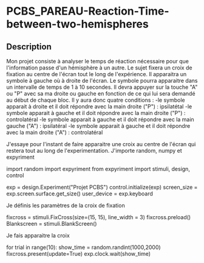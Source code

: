 # PCBS_PAREAU-Reaction-Time-between-two-hemispheres
## Description
Mon projet consiste à analyser le temps de réaction nécessaire pour que l'information passe d'un hémisphère à un autre.
Le sujet fixera un croix de fixation au centre de l'écran tout le long de l'expérience. Il apparaitra un symbole à gauche où à droite de l'écran. Le symbole pourra apparaitre dans un intervalle de temps de 1 à 10 secondes. Il devra appuyer sur la touche "A" ou "P" avec sa ma droite ou gauche en fonction de ce qui lui sera demandé au début de chaque bloc.
Il y aura donc quatre conditions :
-le symbole apparait à droite et il doit répondre avec la main droite ("P") : ipsilatétal
-le symbole apparait à gauche et il doit répondre avec la main droite ("P") : controlatéral
-le symbole apparait à gauche et il doit répondre avec la main gauche ("A") : ipsilatéral
-le symbole apparait à gauche et il doit répondre avec la main droite ("A") : controlatéral


J'essaye pour l'instant de faire apparaitre une croix au centre de l'écran qui restera tout au long de l'experimentation.
J'importe random, numpy et expyriment

import random
import expyriment
from expyriment import stimuli, design, control

exp = design.Experiment("Projet PCBS")
control.initialize(exp)
screen_size = exp.screen.surface.get_size()
user_device = exp.keyboard

Je définis les paramètres de la croix de fixation

fixcross = stimuli.FixCross(size=(15, 15), line_width = 3)
fixcross.preload()
Blankscreen = stimuli.BlankScreen()

Je fais apparaitre la croix

for trial in range(10):
	     show_time = random.randint(1000,2000)
	     fixcross.present(update=True)
	     exp.clock.wait(show_time)

